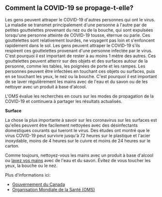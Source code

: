 ## Comment la COVID-19 se propage-t-elle?

Les gens peuvent attraper le COVID-19 d'autres personnes qui ont le virus. La maladie se transmet principalement d'une personne à l'autre par de petites gouttelettes provenant du nez ou de la bouche, qui sont expulsées lorsqu'une personne atteinte de COVID-19 tousse, éternue ou parle. Ces gouttelettes sont relativement lourdes, ne voyagent pas loin et s'enfoncent rapidement dans le sol. Les gens peuvent attraper le COVID-19 s'ils respirent ces gouttelettes provenant d'une personne infectée par le virus. C'est pourquoi il est important de rester à au moins 1 mètre des autres. Ces gouttelettes peuvent atterrir sur des objets et des surfaces autour de la personne, comme les tables, les poignées de porte et les rampes. Les personnes peuvent être infectées en touchant ces objets ou surfaces, puis en se touchant les yeux, le nez ou la bouche. C'est pourquoi il est important de se laver régulièrement les mains avec de l'eau et du savon ou de les nettoyer avec un produit à base d'alcool.

L'OMS évalue les recherches en cours sur les modes de propagation de la COVID-19 et continuera à partager les résultats actualisés.

**Surface**

La chose la plus importante à savoir sur les coronavirus sur les surfaces est qu'elles peuvent être facilement nettoyées avec des désinfectants domestiques courants qui tueront le virus. Des études ont montré que le virus COVID-19 peut survivre jusqu'à 72 heures sur le plastique et l'acier inoxydable, moins de 4 heures sur le cuivre et moins de 24 heures sur le carton.

Comme toujours, nettoyez-vous les mains avec un produit à base d'alcool ou [lavez vos mains](https://www.canada.ca/fr/sante-publique/services/publications/maladies-et-affections/evitez-propagation-du-covid-19-lavez-vos-mains.html) avec de l'eau et du savon. Évitez de vous toucher les yeux, la bouche ou le nez.

Plus d'informations ici:

- [Gouvernement du Canada](https://www.canada.ca/fr/sante-publique/services/maladies/2019-nouveau-coronavirus/prevention-risques.html)
- [Organisation Mondiale de la Santé (OMS)](https://www.who.int/fr/emergencies/diseases/novel-coronavirus-2019/question-and-answers-hub/q-a-detail/q-a-coronaviruses)
